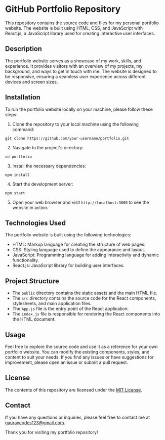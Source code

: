 # GitHub Portfolio Repository

This repository contains the source code and files for my personal portfolio website. The website is built using HTML, CSS, and JavaScript with React.js, a JavaScript library used for creating interactive user interfaces.

## Description

The portfolio website serves as a showcase of my work, skills, and experience. It provides visitors with an overview of my projects, my background, and ways to get in touch with me. The website is designed to be responsive, ensuring a seamless user experience across different devices and screen sizes.

## Installation

To run the portfolio website locally on your machine, please follow these steps:

1. Clone the repository to your local machine using the following command:

```shell
git clone https://github.com/your-username/portfolio.git
```

2. Navigate to the project's directory:

```shell
cd portfolio
```

3. Install the necessary dependencies:

```shell
npm install
```

4. Start the development server:

```shell
npm start
```

5. Open your web browser and visit `http://localhost:3000` to see the website in action.

## Technologies Used

The portfolio website is built using the following technologies:

- HTML: Markup language for creating the structure of web pages.
- CSS: Styling language used to define the appearance and layout.
- JavaScript: Programming language for adding interactivity and dynamic functionality.
- React.js: JavaScript library for building user interfaces.

## Project Structure

- The `public` directory contains the static assets and the main HTML file.
- The `src` directory contains the source code for the React components, stylesheets, and main application files.
- The `App.js` file is the entry point of the React application.
- The `index.js` file is responsible for rendering the React components into the HTML document.

## Usage

Feel free to explore the source code and use it as a reference for your own portfolio website. You can modify the existing components, styles, and content to suit your needs. If you find any issues or have suggestions for improvement, please open an issue or submit a pull request.

## License

The contents of this repository are licensed under the [MIT License](LICENSE).

## Contact

If you have any questions or inquiries, please feel free to contact me at [gauravcodes123@gmail.com](mailto:gauravcodes123@gmail.com).

Thank you for visiting my portfolio repository!
